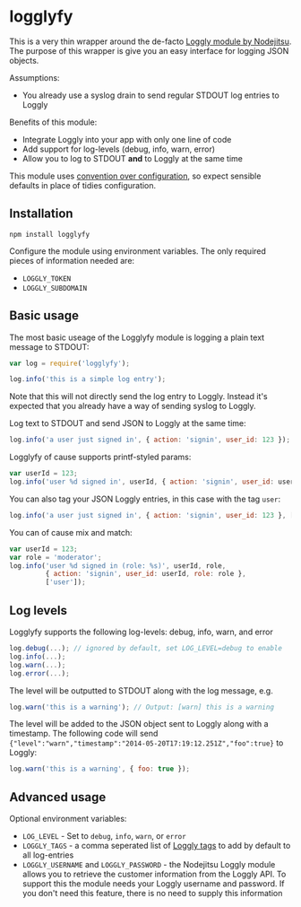 # logglyfy

This is a very thin wrapper around the de-facto [Loggly module by Nodejitsu](https://github.com/nodejitsu/node-loggly). The purpose of this wrapper is give you an easy interface for logging JSON objects.

Assumptions:

* You already use a syslog drain to send regular STDOUT log entries to Loggly

Benefits of this module:

* Integrate Loggly into your app with only one line of code
* Add support for log-levels (debug, info, warn, error)
* Allow you to log to STDOUT **and** to Loggly at the same time

This module uses [convention over configuration](http://en.wikipedia.org/wiki/Convention_over_configuration), so expect sensible defaults in place of tidies configuration.

## Installation

```
npm install logglyfy
```

Configure the module using environment variables. The only required pieces of information needed are:

* `LOGGLY_TOKEN`
* `LOGGLY_SUBDOMAIN`

## Basic usage

The most basic useage of the Logglyfy module is logging a plain text message to STDOUT:

```javascript
var log = require('logglyfy');

log.info('this is a simple log entry');
```

Note that this will not directly send the log entry to Loggly. Instead it's expected that you already have a way of sending syslog to Loggly.

Log text to STDOUT and send JSON to Loggly at the same time:

```javascript
log.info('a user just signed in', { action: 'signin', user_id: 123 });
```

Logglyfy of cause supports printf-styled params:

```javascript
var userId = 123;
log.info('user %d signed in', userId, { action: 'signin', user_id: userId });
```

You can also tag your JSON Loggly entries, in this case with the tag `user`:

```javascript
log.info('a user just signed in', { action: 'signin', user_id: 123 }, ['user']);
```

You can of cause mix and match:

```javascript
var userId = 123;
var role = 'moderator';
log.info('user %d signed in (role: %s)', userId, role,
         { action: 'signin', user_id: userId, role: role },
         ['user']);
```

## Log levels

Logglyfy supports the following log-levels: debug, info, warn, and error

```javascript
log.debug(...); // ignored by default, set LOG_LEVEL=debug to enable
log.info(...);
log.warn(...);
log.error(...);
```

The level will be outputted to STDOUT along with the log message, e.g.

```javascript
log.warn('this is a warning'); // Output: [warn] this is a warning
```

The level will be added to the JSON object sent to Loggly along with a timestamp. The following code will send `{"level":"warn","timestamp":"2014-05-20T17:19:12.251Z","foo":true}` to Loggly:

```javascript
log.warn('this is a warning', { foo: true });
```

## Advanced usage

Optional environment variables:

* `LOG_LEVEL` - Set to `debug`, `info`, `warn`, or `error`
* `LOGGLY_TAGS` - a comma seperated list of [Loggly tags](https://www.loggly.com/docs/tags/) to add by default to all log-entries
* `LOGGLY_USERNAME` and `LOGGLY_PASSWORD` - the Nodejitsu Loggly module allows you to retrieve the customer information from the Loggly API. To support this the module needs your Loggly username and password. If you don't need this feature, there is no need to supply this information
